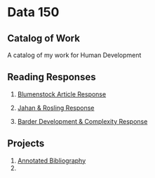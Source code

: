 # Data 150 

## Catalog of Work

A catalog of my work for Human Development 

## Reading Responses 

1. [Blumenstock Article Response](https://niranair.github.io/workshop/blumenstock)

2. [Jahan & Rosling Response](https://niranair.github.io/workshop/jahanrosling)

3. [Barder Development & Complexity Response](https://niranair.github.io/workshop/owenbarder)

## Projects 

1. [Annotated Bibliography](https://niranair.github.io/workshop/project1) 
2. 


 
